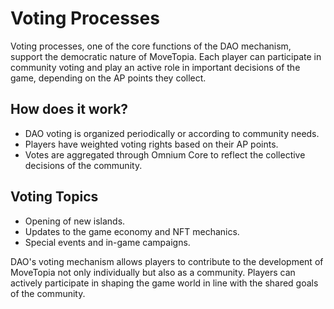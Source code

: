 # Voting Processes

Voting processes, one of the core functions of the DAO mechanism, support the democratic nature of MoveTopia. Each player can participate in community voting and play an active role in important decisions of the game, depending on the AP points they collect.

## How does it work?

- DAO voting is organized periodically or according to community needs.
- Players have weighted voting rights based on their AP points.
- Votes are aggregated through Omnium Core to reflect the collective decisions of the community.

## Voting Topics

- Opening of new islands.
- Updates to the game economy and NFT mechanics.
- Special events and in-game campaigns.

DAO's voting mechanism allows players to contribute to the development of MoveTopia not only individually but also as a community. Players can actively participate in shaping the game world in line with the shared goals of the community.
